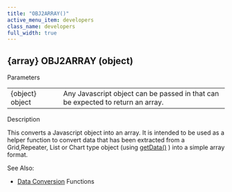 ```yaml
---
title: "OBJ2ARRAY()"
active_menu_item: developers
class_name: developers
full_width: true
---
```



## {array} OBJ2ARRAY (object)

Parameters

<table>
<tr>
<td width="104">
{object} object

</td>
<td width="26">
</td>
<td width="750">
Any Javascript object can be passed in that can be expected to return an array.

</td>
</tr>
</table>

Description

This converts a Javascript object into an array. It is intended to be used as a helper function to convert data that has been extracted from a Grid,Repeater, List or Chart type object (using [getData()](../widget-data-state-manipulation/getdata) ) into a simple array format.

See Also:

 - [Data Conversion](index) Functions

